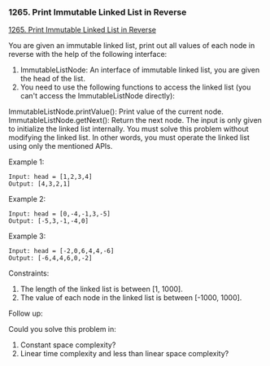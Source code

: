 ### 1265. Print Immutable Linked List in Reverse
[1265. Print Immutable Linked List in Reverse](https://leetcode.com/problems/print-immutable-linked-list-in-reverse/)

You are given an immutable linked list, print out all values of each node in reverse with the help of the following interface:

1. ImmutableListNode: An interface of immutable linked list, you are given the head of the list.
2. You need to use the following functions to access the linked list (you can't access the ImmutableListNode directly):

ImmutableListNode.printValue(): Print value of the current node.
ImmutableListNode.getNext(): Return the next node.
The input is only given to initialize the linked list internally. You must solve this problem without modifying the linked list. In other words, you must operate the linked list using only the mentioned APIs.

Example 1:

```
Input: head = [1,2,3,4]
Output: [4,3,2,1]
```

Example 2:
```
Input: head = [0,-4,-1,3,-5]
Output: [-5,3,-1,-4,0]
```

Example 3:
```
Input: head = [-2,0,6,4,4,-6]
Output: [-6,4,4,6,0,-2]
```

Constraints:

1. The length of the linked list is between [1, 1000].
2. The value of each node in the linked list is between [-1000, 1000].
 

Follow up:

Could you solve this problem in:

1. Constant space complexity?
2. Linear time complexity and less than linear space complexity?